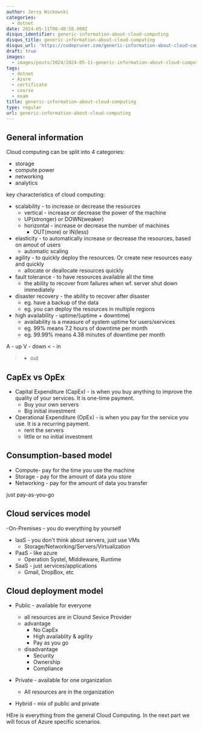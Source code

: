 ```yaml
---
author: Jerzy Wickowski
categories:
  - dotnet
date: 2024-05-11T06:40:58.000Z
disqus_identifier: generic-information-about-cloud-computing
disqus_title: generic-information-about-cloud-computing
disqus_url: 'https://codepruner.com/generic-information-about-cloud-computing'
draft: true
images:
  - images/posts/2024/2024-05-11-generic-information-about-cloud-computing.jpg
tags:
  - dotnet
  - Azure
  - certificate
  - course
  - exam
title: generic-information-about-cloud-computing
type: regular
url: generic-information-about-cloud-computing
---
```

## General information
Cloud computing can be split into 4 categories:
- storage
- compute power
- networking
- analytics

key characteristics of cloud computing:
- scalability - to increase or decrease the resources
  - vertical - increase or decrease the power of the machine
   - UP(stronger) or DOWN(weaker)
  - horizontal - increase or decrease the number of machines
    - OUT(more) or IN(less)
- elasticity - to automatically increase or decrease the resources, based on amout of users
  - automatic scaling
- agility - to quickly deploy the resources. Or create new resources easy and quickly
  - allocate or deallocate resources quickly
- fault tolerance - to have resources available all the time
  - the ability to recover from failures when wf. server shut down immediately
- disaster recovery - the ability to recover after disaster
  - eg. have a backup of the data
  - eg. you can deploy the resources in multiple regions
- high availability - uptime/(uptime + downtime)
  - availability is a measure of system uptime for users/services
  - eg. 99% means 7.2 hours of downtime per month
  - eg. 99.99% means 4.38 minutes of downtime per month


A - up
V - down
< - in
> - out

## CapEx vs OpEx 
- Capital Expenditure (CapEx) - is when you buy anything to improve the quality of your services. It is one-time payment.
  - Buy your own servers
  - Big initial investment
- Operational Expenditure (OpEx) - is when you pay for the service you use. It is a recurring payment.
  - rent the servers
  - little or no initial investment


## Consumption-based model
- Compute-  pay for the time you use the machine
- Storage - pay for the amount of data you store
- Networking - pay for the amount of data you transfer

just pay-as-you-go 


## Cloud services model
-On-Premises - you do everything by yourself
- IaaS - you don't think about servers, just use VMs
  - Storage/Networking/Servers/Virtualization
- PaaS - like azure
  - Operation Systel, MIddleware, Runtime
- SaaS - just services/applications
  - Gmail, DropBox, etc

## Cloud deployment model
- Public - available for everyone
  - all resources are in Clound Sevice Provider
  - advantage 
    - No CapEx
    - High availablity & agility
    - Pay as you go
  - disadvantage
    - Security
    - Ownership
    - Compliance
    
- Private - available for one organization
  - All resources are in the organization
- Hybrid - mix of public and private


HEre is everything from the general Cloud Computing. In the next part we will focus of Azure specific scenarios. 
```



